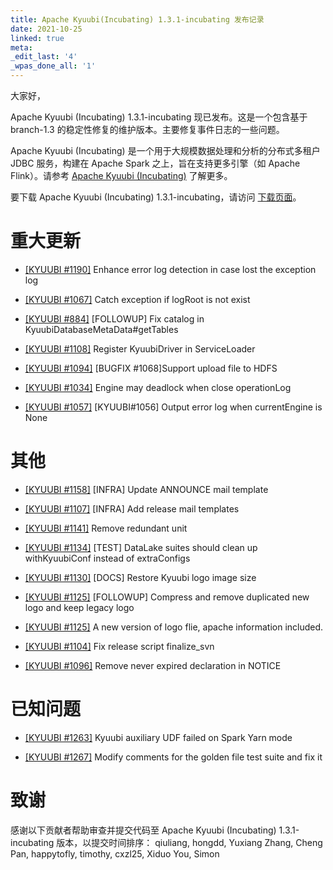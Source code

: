 ```yaml
---
title: Apache Kyuubi(Incubating) 1.3.1-incubating 发布记录
date: 2021-10-25
linked: true
meta:
_edit_last: '4'
_wpas_done_all: '1'
---
```

<!---
  Licensed under the Apache License, Version 2.0 (the "License");
  you may not use this file except in compliance with the License.
  You may obtain a copy of the License at

   http://www.apache.org/licenses/LICENSE-2.0

  Unless required by applicable law or agreed to in writing, software
  distributed under the License is distributed on an "AS IS" BASIS,
  WITHOUT WARRANTIES OR CONDITIONS OF ANY KIND, either express or implied.
  See the License for the specific language governing permissions and
  limitations under the License. See accompanying LICENSE file.
-->

大家好，

Apache Kyuubi (Incubating) 1.3.1-incubating 现已发布。这是一个包含基于 branch-1.3 的稳定性修复的维护版本。主要修复事件日志的一些问题。

Apache Kyuubi (Incubating) 是一个用于大规模数据处理和分析的分布式多租户 JDBC 服务，构建在 Apache Spark 之上，旨在支持更多引擎（如 Apache Flink）。请参考 [Apache Kyuubi (Incubating)](https://kyuubi.apache.org/) 了解更多。

要下载 Apache Kyuubi (Incubating) 1.3.1-incubating，请访问 [下载页面](https://kyuubi.apache.org/releases.html)。


# 重大更新

- [[KYUUBI #1190]](https://github.com/apache/incubator-kyuubi/pull/1200) Enhance error log detection in case lost the exception log

- [[KYUUBI #1067]](https://github.com/apache/incubator-kyuubi/pull/1154) Catch exception if logRoot is not exist

- [[KYUUBI #884]](https://github.com/apache/incubator-kyuubi/pull/1133) [FOLLOWUP] Fix catalog in KyuubiDatabaseMetaData#getTables

- [[KYUUBI #1108]](https://github.com/apache/incubator-kyuubi/pull/1108) Register KyuubiDriver in ServiceLoader

- [[KYUUBI #1094]](https://github.com/apache/incubator-kyuubi/pull/1094) [BUGFIX #1068]Support upload file to HDFS

- [[KYUUBI #1034]](https://github.com/apache/incubator-kyuubi/pull/1034) Engine may deadlock when close operationLog

- [[KYUUBI #1057]](https://github.com/apache/incubator-kyuubi/pull/1057) [KYUUBI#1056] Output error log when currentEngine is None

# 其他

- [[KYUUBI #1158]](https://github.com/apache/incubator-kyuubi/pull/1158) [INFRA] Update ANNOUNCE mail template

- [[KYUUBI #1107]](https://github.com/apache/incubator-kyuubi/pull/1107) [INFRA] Add release mail templates

- [[KYUUBI #1141]](https://github.com/apache/incubator-kyuubi/pull/1141) Remove redundant unit

- [[KYUUBI #1134]](https://github.com/apache/incubator-kyuubi/pull/1134) [TEST] DataLake suites should clean up withKyuubiConf instead of extraConfigs

- [[KYUUBI #1130]](https://github.com/apache/incubator-kyuubi/pull/1130) [DOCS] Restore Kyuubi logo image size

- [[KYUUBI #1125]](https://github.com/apache/incubator-kyuubi/pull/1128) [FOLLOWUP] Compress and remove duplicated new logo and keep legacy logo

- [[KYUUBI #1125]](https://github.com/apache/incubator-kyuubi/pull/1125) A new version of logo flie, apache information included.

- [[KYUUBI #1104]](https://github.com/apache/incubator-kyuubi/pull/1104) Fix release script finalize_svn

- [[KYUUBI #1096]](https://github.com/apache/incubator-kyuubi/pull/1096) Remove never expired declaration in NOTICE

# 已知问题
- [[KYUUBI #1263]](https://github.com/apache/incubator-kyuubi/issues/1263) Kyuubi auxiliary UDF failed on Spark Yarn mode

- [[KYUUBI #1267]](https://github.com/apache/incubator-kyuubi/pull/1267) Modify comments for the golden file test suite and fix it


# 致谢
感谢以下贡献者帮助审查并提交代码至 Apache Kyuubi (Incubating) 1.3.1-incubating 版本，以提交时间排序：
qiuliang, hongdd, Yuxiang Zhang, Cheng Pan, happytofly, timothy, cxzl25, Xiduo You, Simon
